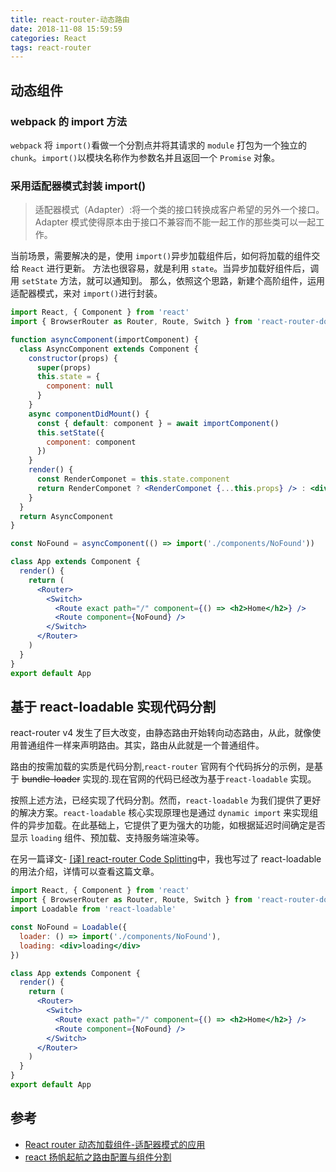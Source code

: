 ```yaml
---
title: react-router-动态路由
date: 2018-11-08 15:59:59
categories: React
tags: react-router
---
```


## 动态组件

### webpack 的 import 方法

`webpack` 将 `import()`看做一个分割点并将其请求的 `module` 打包为一个独立的 `chunk`。`import()`以模块名称作为参数名并且返回一个 `Promise` 对象。

### 采用适配器模式封装 import()

> 适配器模式（Adapter）:将一个类的接口转换成客户希望的另外一个接口。Adapter 模式使得原本由于接口不兼容而不能一起工作的那些类可以一起工作。

当前场景，需要解决的是，使用 `import()`异步加载组件后，如何将加载的组件交给 `React` 进行更新。
方法也很容易，就是利用 `state`。当异步加载好组件后，调用 `setState` 方法，就可以通知到。
那么，依照这个思路，新建个高阶组件，运用适配器模式，来对 `import()`进行封装。

```jsx
import React, { Component } from 'react'
import { BrowserRouter as Router, Route, Switch } from 'react-router-dom'

function asyncComponent(importComponent) {
  class AsyncComponent extends Component {
    constructor(props) {
      super(props)
      this.state = {
        component: null
      }
    }
    async componentDidMount() {
      const { default: component } = await importComponent()
      this.setState({
        component: component
      })
    }
    render() {
      const RenderComponet = this.state.component
      return RenderComponet ? <RenderComponet {...this.props} /> : <div>loading...</div>
    }
  }
  return AsyncComponent
}

const NoFound = asyncComponent(() => import('./components/NoFound'))

class App extends Component {
  render() {
    return (
      <Router>
        <Switch>
          <Route exact path="/" component={() => <h2>Home</h2>} />
          <Route component={NoFound} />
        </Switch>
      </Router>
    )
  }
}
export default App
```

## 基于 react-loadable 实现代码分割

react-router v4 发生了巨大改变，由静态路由开始转向动态路由，从此，就像使用普通组件一样来声明路由。其实，路由从此就是一个普通组件。

路由的按需加载的实质是代码分割,`react-router` 官网有个代码拆分的示例，是基于 ~~bundle-loader~~ 实现的.现在官网的代码已经改为基于`react-loadable` 实现。

按照上述方法，已经实现了代码分割。然而，`react-loadable` 为我们提供了更好的解决方案。`react-loadable` 核心实现原理也是通过 `dynamic import` 来实现组件的异步加载。在此基础上，它提供了更为强大的功能，如根据延迟时间确定是否显示 `loading` 组件、预加载、支持服务端渲染等。

在另一篇译文- [[译] react-router Code Splitting](https://gershonv.github.io/2018/11/07/react-router-3/)中，我也写过了 react-loadable 的用法介绍，详情可以查看这篇文章。

```jsx
import React, { Component } from 'react'
import { BrowserRouter as Router, Route, Switch } from 'react-router-dom'
import Loadable from 'react-loadable'

const NoFound = Loadable({
  loader: () => import('./components/NoFound'),
  loading: <div>loading</div>
})

class App extends Component {
  render() {
    return (
      <Router>
        <Switch>
          <Route exact path="/" component={() => <h2>Home</h2>} />
          <Route component={NoFound} />
        </Switch>
      </Router>
    )
  }
}
export default App
```

## 参考

- [React router 动态加载组件-适配器模式的应用](https://blog.segmentfault.net/a/1190000016362502#articleHeader1)
- [react 扬帆起航之路由配置与组件分割](https://blog.segmentfault.net/a/1190000013589728)
